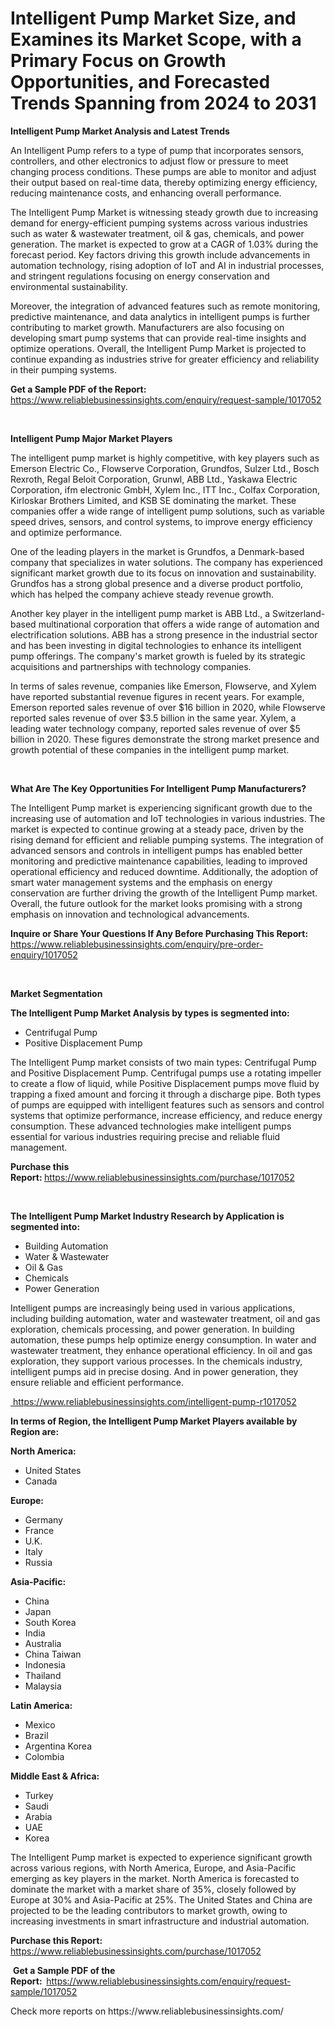 <p><h1>Intelligent Pump Market Size, and Examines its Market Scope, with a Primary Focus on Growth Opportunities, and Forecasted Trends Spanning from 2024 to 2031</h1></p><p><strong>Intelligent Pump Market Analysis and Latest Trends</strong></p>
<p><p>An Intelligent Pump refers to a type of pump that incorporates sensors, controllers, and other electronics to adjust flow or pressure to meet changing process conditions. These pumps are able to monitor and adjust their output based on real-time data, thereby optimizing energy efficiency, reducing maintenance costs, and enhancing overall performance.</p><p>The Intelligent Pump Market is witnessing steady growth due to increasing demand for energy-efficient pumping systems across various industries such as water & wastewater treatment, oil & gas, chemicals, and power generation. The market is expected to grow at a CAGR of 1.03% during the forecast period. Key factors driving this growth include advancements in automation technology, rising adoption of IoT and AI in industrial processes, and stringent regulations focusing on energy conservation and environmental sustainability.</p><p>Moreover, the integration of advanced features such as remote monitoring, predictive maintenance, and data analytics in intelligent pumps is further contributing to market growth. Manufacturers are also focusing on developing smart pump systems that can provide real-time insights and optimize operations. Overall, the Intelligent Pump Market is projected to continue expanding as industries strive for greater efficiency and reliability in their pumping systems.</p></p>
<p><strong>Get a Sample PDF of the Report:&nbsp;</strong> <a href="https://www.reliablebusinessinsights.com/enquiry/request-sample/1017052">https://www.reliablebusinessinsights.com/enquiry/request-sample/1017052</a></p>
<p>&nbsp;</p>
<p><strong>Intelligent Pump Major Market Players</strong></p>
<p><p>The intelligent pump market is highly competitive, with key players such as Emerson Electric Co., Flowserve Corporation, Grundfos, Sulzer Ltd., Bosch Rexroth, Regal Beloit Corporation, Grunwl, ABB Ltd., Yaskawa Electric Corporation, ifm electronic GmbH, Xylem Inc., ITT Inc., Colfax Corporation, Kirloskar Brothers Limited, and KSB SE dominating the market. These companies offer a wide range of intelligent pump solutions, such as variable speed drives, sensors, and control systems, to improve energy efficiency and optimize performance.</p><p>One of the leading players in the market is Grundfos, a Denmark-based company that specializes in water solutions. The company has experienced significant market growth due to its focus on innovation and sustainability. Grundfos has a strong global presence and a diverse product portfolio, which has helped the company achieve steady revenue growth.</p><p>Another key player in the intelligent pump market is ABB Ltd., a Switzerland-based multinational corporation that offers a wide range of automation and electrification solutions. ABB has a strong presence in the industrial sector and has been investing in digital technologies to enhance its intelligent pump offerings. The company's market growth is fueled by its strategic acquisitions and partnerships with technology companies.</p><p>In terms of sales revenue, companies like Emerson, Flowserve, and Xylem have reported substantial revenue figures in recent years. For example, Emerson reported sales revenue of over $16 billion in 2020, while Flowserve reported sales revenue of over $3.5 billion in the same year. Xylem, a leading water technology company, reported sales revenue of over $5 billion in 2020. These figures demonstrate the strong market presence and growth potential of these companies in the intelligent pump market.</p></p>
<p>&nbsp;</p>
<p><strong>What Are The Key Opportunities For Intelligent Pump Manufacturers?</strong></p>
<p><p>The Intelligent Pump market is experiencing significant growth due to the increasing use of automation and IoT technologies in various industries. The market is expected to continue growing at a steady pace, driven by the rising demand for efficient and reliable pumping systems. The integration of advanced sensors and controls in intelligent pumps has enabled better monitoring and predictive maintenance capabilities, leading to improved operational efficiency and reduced downtime. Additionally, the adoption of smart water management systems and the emphasis on energy conservation are further driving the growth of the Intelligent Pump market. Overall, the future outlook for the market looks promising with a strong emphasis on innovation and technological advancements.</p></p>
<p><strong>Inquire or Share Your Questions If Any Before Purchasing This Report:</strong> <a href="https://www.reliablebusinessinsights.com/enquiry/pre-order-enquiry/1017052">https://www.reliablebusinessinsights.com/enquiry/pre-order-enquiry/1017052</a></p>
<p>&nbsp;</p>
<p><strong>Market Segmentation</strong></p>
<p><strong>The Intelligent Pump Market Analysis by types is segmented into:</strong></p>
<p><ul><li>Centrifugal Pump</li><li>Positive Displacement Pump</li></ul></p>
<p><p>The Intelligent Pump market consists of two main types: Centrifugal Pump and Positive Displacement Pump. Centrifugal pumps use a rotating impeller to create a flow of liquid, while Positive Displacement pumps move fluid by trapping a fixed amount and forcing it through a discharge pipe. Both types of pumps are equipped with intelligent features such as sensors and control systems that optimize performance, increase efficiency, and reduce energy consumption. These advanced technologies make intelligent pumps essential for various industries requiring precise and reliable fluid management.</p></p>
<p><strong>Purchase this Report:&nbsp;</strong><a href="https://www.reliablebusinessinsights.com/purchase/1017052">https://www.reliablebusinessinsights.com/purchase/1017052</a></p>
<p>&nbsp;</p>
<p><strong>The Intelligent Pump Market Industry Research by Application is segmented into:</strong></p>
<p><ul><li>Building Automation</li><li>Water & Wastewater</li><li>Oil & Gas</li><li>Chemicals</li><li>Power Generation</li></ul></p>
<p><p>Intelligent pumps are increasingly being used in various applications, including building automation, water and wastewater treatment, oil and gas exploration, chemicals processing, and power generation. In building automation, these pumps help optimize energy consumption. In water and wastewater treatment, they enhance operational efficiency. In oil and gas exploration, they support various processes. In the chemicals industry, intelligent pumps aid in precise dosing. And in power generation, they ensure reliable and efficient performance.</p></p>
<p><a href="https://www.reliablebusinessinsights.com/intelligent-pump-r1017052">&nbsp;https://www.reliablebusinessinsights.com/intelligent-pump-r1017052</a></p>
<p><strong>In terms of Region, the Intelligent Pump Market Players available by Region are:</strong></p>
<p>
    <p> <strong> North America: </strong>
        <ul>
            <li>United States</li>
            <li>Canada</li>
        </ul>
        </p> 
    <p> <strong> Europe: </strong>
        <ul>
            <li>Germany</li>
            <li>France</li>
            <li>U.K.</li>
            <li>Italy</li>
            <li>Russia</li>
        </ul>
        </p> 
    <p> <strong> Asia-Pacific: </strong>
        <ul>
            <li>China</li>
            <li>Japan</li>
            <li>South Korea</li>
            <li>India</li>
            <li>Australia</li>
            <li>China Taiwan</li>
            <li>Indonesia</li>
            <li>Thailand</li>
            <li>Malaysia</li>
        </ul>
        </p> 
    <p> <strong> Latin America: </strong>
        <ul>
            <li>Mexico</li>
            <li>Brazil</li>
            <li>Argentina Korea</li>
            <li>Colombia</li>
        </ul>
        </p> 
    <p> <strong> Middle East & Africa: </strong>
        <ul>
            <li>Turkey</li>
            <li>Saudi</li>
            <li>Arabia</li>
            <li>UAE</li>
            <li>Korea</li>
        </ul>
    </p>
    </p>
<p><p>The Intelligent Pump market is expected to experience significant growth across various regions, with North America, Europe, and Asia-Pacific emerging as key players in the market. North America is forecasted to dominate the market with a market share of 35%, closely followed by Europe at 30% and Asia-Pacific at 25%. The United States and China are projected to be the leading contributors to market growth, owing to increasing investments in smart infrastructure and industrial automation.</p></p>
<p><strong>Purchase this Report: </strong><a href="https://www.reliablebusinessinsights.com/purchase/1017052">https://www.reliablebusinessinsights.com/purchase/1017052</a></p>
<p>&nbsp;<strong>Get a Sample PDF of the Report:&nbsp;&nbsp;</strong><a href="https://www.reliablebusinessinsights.com/enquiry/request-sample/1017052">https://www.reliablebusinessinsights.com/enquiry/request-sample/1017052</a></p>
<p><strong></strong></p>
<p>Check more reports on https://www.reliablebusinessinsights.com/</p>